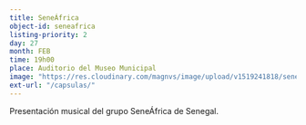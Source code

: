 ```yaml
---
title: SeneÁfrica
object-id: seneafrica
listing-priority: 2
day: 27
month: FEB
time: 19h00
place: Auditorio del Museo Municipal
image: "https://res.cloudinary.com/magnvs/image/upload/v1519241818/seneafrica_upeymj.jpg"
ext-url: "/capsulas/"
---
```


Presentación musical del grupo SeneÁfrica de Senegal.
